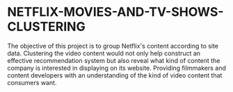 # NETFLIX-MOVIES-AND-TV-SHOWS-CLUSTERING
The objective of this project is to group Netflix's content according to site data. Clustering the video content would not only help construct an effective recommendation system but also reveal what kind of content the company is interested in displaying on its website. Providing filmmakers and content developers with an understanding of the kind of video content that consumers want.
